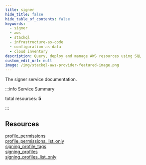 ```yaml
---
title: signer
hide_title: false
hide_table_of_contents: false
keywords:
  - signer
  - aws
  - stackql
  - infrastructure-as-code
  - configuration-as-data
  - cloud inventory
description: Query, deploy and manage AWS resources using SQL
custom_edit_url: null
image: /img/stackql-aws-provider-featured-image.png
---
```


The signer service documentation.

:::info Service Summary

<div class="row">
<div class="providerDocColumn">
<span>total resources:&nbsp;<b>5</b></span><br />
</div>
</div>

:::

## Resources
<div class="row">
<div class="providerDocColumn">
<a href="/services/signer/profile_permissions/">profile_permissions</a><br />
<a href="/services/signer/profile_permissions_list_only/">profile_permissions_list_only</a><br />
<a href="/services/signer/signing_profile_tags/">signing_profile_tags</a>
</div>
<div class="providerDocColumn">
<a href="/services/signer/signing_profiles/">signing_profiles</a><br />
<a href="/services/signer/signing_profiles_list_only/">signing_profiles_list_only</a>
</div>
</div>